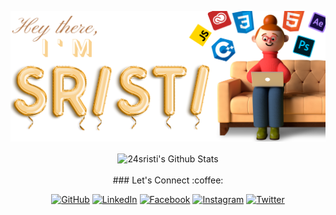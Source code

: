 ![alt text](./img.png)
<!--
**24sristi/24sristi** is a ✨ _special_ ✨ repository because its `README.md` (this file) appears on your GitHub profile.

Here are some ideas to get you started:

- 🔭 I’m currently working on ...
- 🌱 I’m currently learning ...
- 👯 I’m looking to collaborate on ...
- 🤔 I’m looking for help with ...
- 💬 Ask me about ...
- 📫 How to reach me: ...
- 😄 Pronouns: ...
- ⚡ Fun fact: ...
-->
<div align="center">

<img align="center" src="https://github-readme-stats.vercel.app/api?username=24sristik&include_all_commits=true&count_private=true&show_icons=true&line_height=20&title_color=7A7ADB&icon_color=2234AE&text_color=D3D3D3&bg_color=0,000000,130F40" alt="24sristi's Github Stats">

</br>
</br>
### Let's Connect :coffee:
<p align="center">
	<a href="https://github.com/24sristi"><img src="https://img.icons8.com/bubbles/50/000000/github.png" alt="GitHub"/></a>
	<a href="https://www.linkedin.com/in/24sristi/"><img src="https://img.icons8.com/bubbles/50/000000/linkedin.png" alt="LinkedIn"/></a>
	<a href="https://www.facebook.com/24sristi/"><img src="https://img.icons8.com/bubbles/50/000000/facebook-new.png" alt="Facebook"/></a>
	<a href="https://www.instagram.com/_sristii/"><img src="https://img.icons8.com/bubbles/50/000000/instagram.png" alt="Instagram"/></a>
	<a href="https://twitter.com/SristiS19141445"><img src="https://img.icons8.com/bubbles/50/000000/twitter.png" alt="Twitter"/></a>
</p>
</div>
